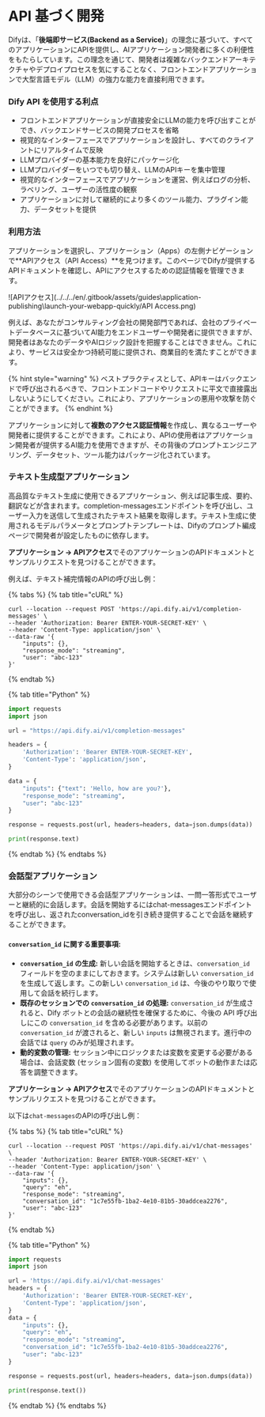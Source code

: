 # API 基づく開発

Difyは、「**後端即サービス(Backend as a Service)**」の理念に基づいて、すべてのアプリケーションにAPIを提供し、AIアプリケーション開発者に多くの利便性をもたらしています。この理念を通じて、開発者は複雑なバックエンドアーキテクチャやデプロイプロセスを気にすることなく、フロントエンドアプリケーションで大型言語モデル（LLM）の強力な能力を直接利用できます。

### Dify API を使用する利点

* フロントエンドアプリケーションが直接安全にLLMの能力を呼び出すことができ、バックエンドサービスの開発プロセスを省略
* 視覚的なインターフェースでアプリケーションを設計し、すべてのクライアントにリアルタイムで反映
* LLMプロバイダーの基本能力を良好にパッケージ化
* LLMプロバイダーをいつでも切り替え、LLMのAPIキーを集中管理
* 視覚的なインターフェースでアプリケーションを運営、例えばログの分析、ラベリング、ユーザーの活性度の観察
* アプリケーションに対して継続的により多くのツール能力、プラグイン能力、データセットを提供

### 利用方法

アプリケーションを選択し、アプリケーション（Apps）の左側ナビゲーションで**APIアクセス（API Access）**を見つけます。このページでDifyが提供するAPIドキュメントを確認し、APIにアクセスするための認証情報を管理できます。

![APIアクセス](../../../en/.gitbook/assets/guides\application-publishing\launch-your-webapp-quickly/API Access.png)

例えば、あなたがコンサルティング会社の開発部門であれば、会社のプライベートデータベースに基づいてAI能力をエンドユーザーや開発者に提供できますが、開発者はあなたのデータやAIロジック設計を把握することはできません。これにより、サービスは安全かつ持続可能に提供され、商業目的を満たすことができます。

{% hint style="warning" %}
ベストプラクティスとして、APIキーはバックエンドで呼び出されるべきで、フロントエンドコードやリクエストに平文で直接露出しないようにしてください。これにより、アプリケーションの悪用や攻撃を防ぐことができます。
{% endhint %}

アプリケーションに対して**複数のアクセス認証情報**を作成し、異なるユーザーや開発者に提供することができます。これにより、APIの使用者はアプリケーション開発者が提供するAI能力を使用できますが、その背後のプロンプトエンジニアリング、データセット、ツール能力はパッケージ化されています。

### テキスト生成型アプリケーション

高品質なテキスト生成に使用できるアプリケーション、例えば記事生成、要約、翻訳などが含まれます。completion-messagesエンドポイントを呼び出し、ユーザー入力を送信して生成されたテキスト結果を取得します。テキスト生成に使用されるモデルパラメータとプロンプトテンプレートは、Difyのプロンプト編成ページで開発者が設定したものに依存します。

**アプリケーション -> APIアクセス**でそのアプリケーションのAPIドキュメントとサンプルリクエストを見つけることができます。

例えば、テキスト補完情報のAPIの呼び出し例：

{% tabs %}
{% tab title="cURL" %}
```
curl --location --request POST 'https://api.dify.ai/v1/completion-messages' \
--header 'Authorization: Bearer ENTER-YOUR-SECRET-KEY' \
--header 'Content-Type: application/json' \
--data-raw '{
    "inputs": {},
    "response_mode": "streaming",
    "user": "abc-123"
}'
```
{% endtab %}

{% tab title="Python" %}
```python
import requests
import json

url = "https://api.dify.ai/v1/completion-messages"

headers = {
    'Authorization': 'Bearer ENTER-YOUR-SECRET-KEY',
    'Content-Type': 'application/json',
}

data = {
    "inputs": {"text": 'Hello, how are you?'},
    "response_mode": "streaming",
    "user": "abc-123"
}

response = requests.post(url, headers=headers, data=json.dumps(data))

print(response.text)
```
{% endtab %}
{% endtabs %}

### 会話型アプリケーション

大部分のシーンで使用できる会話型アプリケーションは、一問一答形式でユーザーと継続的に会話します。会話を開始するにはchat-messagesエンドポイントを呼び出し、返されたconversation\_idを引き続き提供することで会話を継続することができます。

#### `conversation_id` に関する重要事項:

- **`conversation_id` の生成:** 新しい会話を開始するときは、`conversation_id` フィールドを空のままにしておきます。システムは新しい `conversation_id` を生成して返します。この新しい `conversation_id` は、今後のやり取りで使用して会話を続行します。
- **既存のセッションでの `conversation_id` の処理:** `conversation_id` が生成されると、Dify ボットとの会話の継続性を確保するために、今後の API 呼び出しにこの `conversation_id` を含める必要があります。以前の `conversation_id` が渡されると、新しい `inputs` は無視されます。進行中の会話では `query` のみが処理されます。
- **動的変数の管理:** セッション中にロジックまたは変数を変更する必要がある場合は、会話変数 (セッション固有の変数) を使用してボットの動作または応答を調整できます。

**アプリケーション -> APIアクセス**でそのアプリケーションのAPIドキュメントとサンプルリクエストを見つけることができます。

以下は`chat-messages`のAPIの呼び出し例：

{% tabs %}
{% tab title="cURL" %}
```
curl --location --request POST 'https://api.dify.ai/v1/chat-messages' \
--header 'Authorization: Bearer ENTER-YOUR-SECRET-KEY' \
--header 'Content-Type: application/json' \
--data-raw '{
    "inputs": {},
    "query": "eh",
    "response_mode": "streaming",
    "conversation_id": "1c7e55fb-1ba2-4e10-81b5-30addcea2276",
    "user": "abc-123"
}'

```
{% endtab %}

{% tab title="Python" %}
```python
import requests
import json

url = 'https://api.dify.ai/v1/chat-messages'
headers = {
    'Authorization': 'Bearer ENTER-YOUR-SECRET-KEY',
    'Content-Type': 'application/json',
}
data = {
    "inputs": {},
    "query": "eh",
    "response_mode": "streaming",
    "conversation_id": "1c7e55fb-1ba2-4e10-81b5-30addcea2276",
    "user": "abc-123"
}

response = requests.post(url, headers=headers, data=json.dumps(data))

print(response.text())
```
{% endtab %}
{% endtabs %}